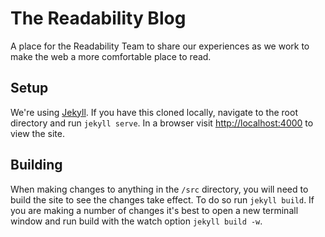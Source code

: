 # The Readability Blog
A place for the Readability Team to share our experiences as we work to make the
web a more comfortable place to read.

## Setup
We're using [Jekyll](http://jekyllrb.com/). If you have this cloned locally,
navigate to the root directory and run `jekyll serve`. In a browser visit
[http://localhost:4000](http://localhost:4000) to view the site.

## Building
When making changes to anything in the `/src` directory, you will need to build
the site to see the changes take effect. To do so run `jekyll build`. If you are
making a number of changes it's best to open a new terminall window and run build
with the watch option `jekyll build -w`.